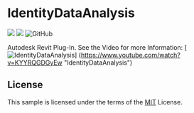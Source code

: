 # IdentityDataAnalysis
![](https://img.shields.io/badge/Revit%20API-2020-blue)
![](https://img.shields.io/badge/.NET-4.7.2-blue)
![GitHub](https://img.shields.io/github/license/MyN1ckName/IdentityDataAnalysis?color=blue)

Autodesk Revit Plug-In. See the Video for more Information:
[![IdentityDataAnalysis](https://img.youtube.com/vi/KYYRQGDGyEw/0.jpg)]
(https://www.youtube.com/watch?v=KYYRQGDGyEw "IdentityDataAnalysis")

## License
This sample is licensed under the terms of the [MIT](https://opensource.org/licenses/MIT) License.
